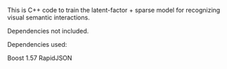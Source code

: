 This is C++ code to train the latent-factor + sparse model for recognizing visual semantic interactions.

Dependencies not included.

Dependencies used:

Boost 1.57
RapidJSON
